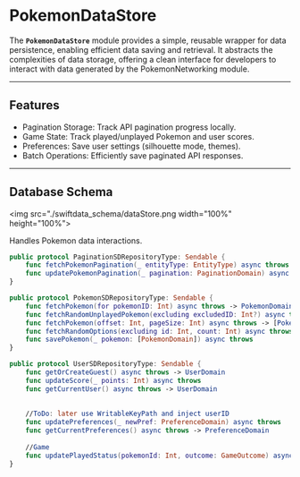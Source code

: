 # **PokemonDataStore**

The **`PokemonDataStore`** module provides a simple, reusable wrapper for data persistence, enabling efficient data saving and retrieval. It abstracts the complexities of data storage, offering a clean interface for developers to interact with data generated by the PokemonNetworking module.

---

## **Features**

- Pagination Storage: Track API pagination progress locally.
- Game State: Track played/unplayed Pokemon and user scores.
- Preferences: Save user settings (silhouette mode, themes).
- Batch Operations: Efficiently save paginated API responses.

---

## Database Schema
<img src="./swiftdata_schema/dataStore.png  width="100%" height="100%">

Handles Pokemon data interactions.
```swift
public protocol PaginationSDRepositoryType: Sendable {
    func fetchPokemonPagination(_ entityType: EntityType) async throws -> PaginationDomain
    func updatePokemonPagination(_ pagination: PaginationDomain) async throws
}
```

```swift
public protocol PokemonSDRepositoryType: Sendable {
    func fetchPokemon(for pokemonID: Int) async throws -> PokemonDomain
    func fetchRandomUnplayedPokemon(excluding excludedID: Int?) async throws -> PokemonDomain
    func fetchPokemon(offset: Int, pageSize: Int) async throws -> [PokemonDomain]
    func fetchRandomOptions(excluding id: Int, count: Int) async throws -> [PokemonDomain]
    func savePokemon(_ pokemon: [PokemonDomain]) async throws
}
```

```swift
public protocol UserSDRepositoryType: Sendable {
    func getOrCreateGuest() async throws -> UserDomain
    func updateScore(_ points: Int) async throws
    func getCurrentUser() async throws -> UserDomain
    
    
    //ToDo: later use WritableKeyPath and inject userID
    func updatePreferences(_ newPref: PreferenceDomain) async throws
    func getCurrentPreferences() async throws -> PreferenceDomain
    
    //Game
    func updatePlayedStatus(pokemonId: Int, outcome: GameOutcome) async throws
}
```
